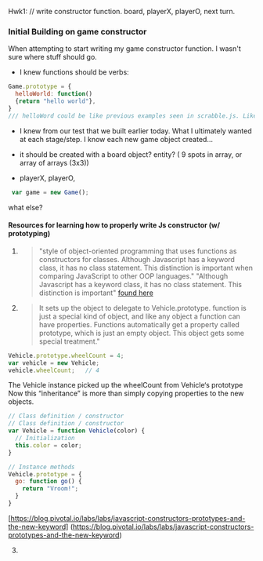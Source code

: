 
Hwk1: // write constructor function. board, playerX, playerO, next turn.

### Initial Building on game constructor
 When attempting to start writing my game constructor function. I wasn't sure where stuff should go.

 - I knew  functions should be verbs:
```JavaScript
Game.prototype = {
  helloWorld: function()
  {return "hello world"},
}
/// helloWord could be like previous examples seen in scrabble.js. Like: score, highestScoreFrom,
```
 - I knew from our test that we built earlier today. What I ultimately wanted at each stage/step.  I know each new game object created...

  - it should be created with a board object? entity? (
  9 spots in array, or array of arrays (3x3))
  - playerX, playerO,
```javascript
 var game = new Game();
```
what else?

#### Resources for learning how to properly write Js constructor (w/ prototyping)

1. > "style of object-oriented programming that uses functions as constructors for classes. Although Javascript has a keyword class, it has no class statement. This distinction is important when comparing JavaScript to other OOP languages."
"Although Javascript has a keyword class, it has no class statement. This distinction is important" [found here](https://developer.mozilla.org/en-US/docs/Web/JavaScript/Introduction_to_Object-Oriented_JavaScript)

2. > It sets up the object to delegate to Vehicle.prototype.  function is just a special kind of object, and like any object a function can have properties. Functions automatically get a property called prototype, which is just an empty object. This object gets some special treatment."
```JavaScript
Vehicle.prototype.wheelCount = 4;
var vehicle = new Vehicle;
vehicle.wheelCount;   // 4
```
The Vehicle instance picked up the wheelCount from Vehicle‘s prototype
Now this “inheritance” is more than simply copying properties to the new objects.
```JavaScript
// Class definition / constructor
// Class definition / constructor
var Vehicle = function Vehicle(color) {
  // Initialization
  this.color = color;
}

// Instance methods
Vehicle.prototype = {
  go: function go() {
    return "Vroom!";
  }
}
```

[https://blog.pivotal.io/labs/labs/javascript-constructors-prototypes-and-the-new-keyword] (https://blog.pivotal.io/labs/labs/javascript-constructors-prototypes-and-the-new-keyword)

3.
